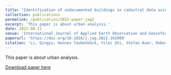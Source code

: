 ```yaml
---
title: "Identification of undocumented buildings in cadastral data using remote sensing: Construction period, morphology, and landscape"
collection: publications
permalink: /publication/2022-paper-jag2
excerpt: 'This paper is about urban analysis.'
date: 2022-08-12
venue: 'International Journal of Applied Earth Observation and Geoinformation'
paperurl: 'https://doi.org/10.1016/j.jag.2022.102909'
citation: 'Li, Qingyu, Hannes Taubenböck, Yilei Shi, Stefan Auer, Robert Roschlaub, Clemens Glock, Anna Kruspe, and Xiao Xiang Zhu. "Identification of undocumented buildings in cadastral data using remote sensing: Construction period, morphology, and landscape." International Journal of Applied Earth Observation and Geoinformation 112 (2022): 102909.'
---
```

This paper is about urban analysis.

[Download paper here](https://github.com/lqycrystal/qingyuli.github.io/tree/main/files/2022-paper-jag2.pdf)
